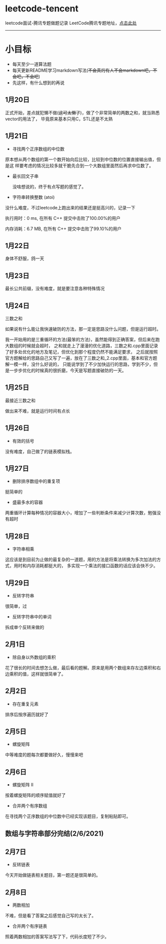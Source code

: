 # leetcode-tencent
leetcode面试-腾讯专题做题记录
LeetCode腾讯专题地址，[点击此处](https://leetcode-cn.com/leetbook/detail/tencent/)
***
# 小目标
* 每天至少一道算法题
* 每天更新README学习markdown写法\(~~不会真的有人不会markdown吧，不会吧，不会吧~~\)
* 先这样，有什么想到的再说

## 1月20日
正式开始，差点就犯懒不做\(~~这可太懒了~~\)，做了个非常简单的两数之和，就当熟悉vector的用法了，
毕竟原来基本只用C，STL还是不太熟

## 1月21日
- 寻找两个正序数组的中位数
  
原本想从两个数组的第一个数开始向后比较，比较到中位数的位置直接输出值，但是这
样要考虑的情况比较多就干脆先合到一个大数组里面然后再求中位数了。

- 最长回文子串
  
  没啥想说的，终于有点写题的感觉了。

- 字符串转换整数 \(atoi\)
  
没什么难度，不过leetcode上跑出来的结果还是挺高兴的，记录一下

执行用时：0 ms, 在所有 C++ 提交中击败了100.00%的用户

内存消耗：6.7 MB, 在所有 C++ 提交中击败了99.10%的用户

## 1月22日
身体不舒服，鸽一天

## 1月23日
最长公共前缀，没有难度，就是要注意各种特殊情况

## 1月24日
三数之和

如果说有什么能让我快速破防的方法，那一定是思路没什么问题，但是运行超时。

我一开始用的是三重循环的方法\(最笨的方法\)，虽然能得到正确答案，但后来在跑大数组的时候就会超时，
之和就走上了漫漫的优化道路，三数之和.cpp里面记录了好多处优化的地方及笔记，但优化到那个程度仍然不能满足要求，
之后就按照官方题解给的思路自己又写了一遍，放在了三数之和_2.cpp里面，基本和官方题解一模一样，没什么好说的，
只能说学到了不少加快运行的思路，学到不少，但是一步步优化的时候真的很折磨，今天是写题直接破防的一天。

## 1月25日
最接近三数之和

做出来不难，就是运行时间有点长

## 1月26日
- 有效的括号

没有难度，自己做了的链表模拟栈。

## 1月27日
- 删除排序数组中的重复项

挺简单的

- 盛最多水的容器

两重循环计算每种情况的容器大小，增加了一些判断条件来减少计算次数，勉强没有超时

## 1月28日
- 字符串相乘

这应该是到目前为止做的最复杂的一道题，用的方法是将乘法转换为多次加法的方式，用时和内存消耗都挺大的，
多实现一个乘法的接口函数的话应该会快不少。

## 1月29日
- 反转字符串

很简单，过

- 反转字符串中的单词

拆成单个反转来做的

## 2月1日
- 除自身以外数组的乘积

花了很长的时间去想怎么做，最后看的题解。原来是用两个数组来存左边乘积和右边乘积的值，这样就很简单了。

## 2月2日
- 存在重复元素

排序后按序遍历就好了

## 2月5日
- 螺旋矩阵

中等难度的题每次都要做好久，慢慢来吧

## 2月6日
- 螺旋矩阵 II

按着螺旋矩阵的顺序赋值就好了

- 合并两个有序数组

在寻找两个正序数组的中位数中已经实现该题目，复制粘贴即可。

## 数组与字符串部分完结(2/6/2021)

## 2月7日
- 反转链表

今天开始做链表相关题目，第一题还是很简单的。

## 2月8日
- 两数相加

不难，但是看了答案之后感觉自己写的太长了。

- 合并两个有序链表

照着两数相加的答案写法写了下，代码长度短了不少。